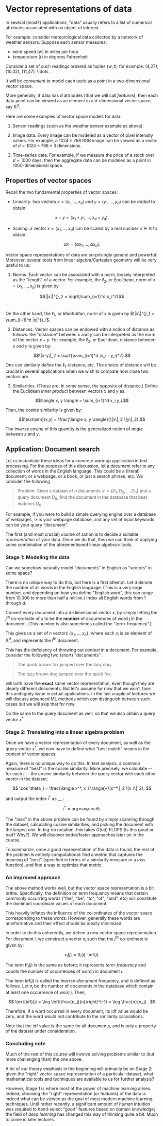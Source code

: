 # Vector representations of data

In several (most?) applications, "data" usually refers to a list of numerical attributes associated with an object of interest.

For example: consider meteorological data collected by a network of weather sensors. Suppose each sensor measures:

- wind speed ($w$) in miles per hour
- temperature ($t$) in degrees Fahrenheit

Consider a set of such readings ordered as tuples $(w,t)$; for example: (4,27), (10,32), (11,47), \ldots .

It will be *convenient* to model each tuple as a point in a two-dimensional vector space.

More generally, if data has $d$ attributes (that we will call *features*), then each data point can be viewed as an element in a $d$-dimensional vector space, say $\mathbb{R}^d$.

Here are some examples of vector space models for data:

  1. Sensor readings (such as the weather sensor example as above).

  2. Image data. Every image can be modeled as a vector of pixel intensity values. For example, a $1024 \times 768$ RGB image can be viewed as a vector of $d = 1024 \times 768 \times 3$ dimensions.

  3. Time-series data. For example, if we measure the price of a stock over $d = 1000$ days, then the aggregate data can be modeled as a point in 1000-dimensional space.

## Properties of vector spaces

Recall the two fundamental properties of vector spaces:

* Linearity: two vectors $x = (x_1, \ldots, x_d)$ and $y = (y_1, \ldots, y_d)$ can be *added* to obtain:

$$x + y = (x_1 + y_1, \ldots, x_d + y_d).$$

* Scaling: a vector $x = (x_1, \ldots, x_d)$ can be scaled by a real number $\alpha \in \mathbb{R}$ to obtain:

$$\alpha x = (\alpha x_1, \ldots, \alpha x_d).$$

Vector space representations of data are surprisingly general and powerful. Moreover, several tools from linear algebra/Cartesian geometry will be very useful to us:

  1. Norms. Each vector can be associated with a *norm*, loosely interpreted as the "length" of a vector. For example, the $\ell_2$, or *Euclidean*, norm of $x = (x_1, \ldots, x_d)$ is given by

  $$||x||^{}_2 = \sqrt{\sum_{i=1}^d x_i^2}$$.

  On the other hand, the $\ell_1$, or *Manhattan*, norm of $x$ is given by  $\|x\|^{}_1 = \sum_{i=1}^d |x|^{}_i$.

  2. Distances. Vector spaces can be endowed with a notion of distance as follows: the "distance" between $x$ and $y$ can be interpreted as the norm of the vector $x-y$. For example, the $\ell_2$, or Euclidean, distance between $x$ and $y$ is given by:

  $$\|x-y\|_2 = \sqrt{\sum_{i=1}^d (x_i - y_i)^2}.$$

  One can similarly define the $\ell_1$-distance, etc. The choice of distance will be crucial in several applications when we wish to compare how close two vectors are.

  3. Similarities. (These are, in some sense, the opposite of distance.) Define the Euclidean *inner product* between vectors $x$ and $y$ as:

  $$\langle x, y \rangle = \sum_{i=1}^d x_i y_i.$$

  Then, the *cosine* similarity is given by:

  $$\text{sim}(x,y) =  \frac{\langle x, y \rangle}{\|x\|_2 \|y\|_2}.$$

  The _inverse cosine_ of this quantity is the generalized notion of *angle* between $x$ and $y$.

## Application: Document search

Let us instantiate these ideas for a concrete warmup application in text processing. For the purpose of this discussion, let a *document* refer to any collection of words in the English language. This could be a (literal) document, or a webpage, or a book, or just a search phrase, etc. We consider the following

> Problem: Given a dataset of $n$ documents $\mathcal{D} = \{D_1, D_2, \ldots, D_n\}$ and a query document $D_0$, find the document in the database that best matches $D_0$.

For example, if you were to build a simple querying engine over a database of webpages, $\mathcal{D}$ is your webpage database, and any set of input keywords can be your query "document".

The first (and most crucial) course of action is to decide a suitable *representation* of your data. Once we do that, then we can think of applying some combination of the aforementioned linear algebraic tools.

### Stage 1: Modeling the data

Can we somehow naturally model "documents" in English as "vectors" in some space?

There is no unique way to do this, but here is a first attempt. Let $d$ denote the number of all words in the English language. (This is a very large number, and depending on how you define "English word", this can range from 10,000 to more than half a million.) Index all English words from 1 through $d$.

Convert every document into a $d$-dimensional vector $x$, by simply letting the $j^\textrm{th}$ co-ordinate of $x$ to be the **number** of occurrences of word $j$ in the document. (This number is also sometimes called the "term-frequency".)

This gives us a set of $n$ vectors $\{x_1, \ldots, x_n\}$, where each $x_i$ is an element of $\mathbb{R}^d$, and represents the $i^\textrm{th}$ document.

This has the deficiency of throwing out *context* in a document. For example, consider the following two (short) "documents":

> The quick brown fox jumped over the lazy dog.

> The lazy brown dog jumped over the quick fox.

will both have the **exact** same vector representation, even though they are clearly different documents. But let's assume for now that we won't face this ambiguity issue in actual applications. In the last couple of lectures we will discuss advanced ML methods which *can* distinguish between such cases but we will skip that for now.

Do the same to the query document as well, so that we also obtain a query vector $x^*$.

### Stage 2: Translating into a linear algebra problem

Once we have a vector representation of every document, as well as the query vector $x^*$, we now have to define what "best match" means in the context of vector spaces.

Again, there is no unique way to do this. In text analysis, a common measure of "best" is the cosine similarity. More precisely, we calculate -- for each $i$ -- the cosine similarity between the query vector with each other vector in the dataset:

$$
\cos \theta_i = \frac{\langle x^*, x_i \rangle}{\|x^*\|_2 \|x_i\|_2},
$$

and output the index $i^*$ as __ :

$$
i^* = \arg \max_i \cos \theta_i .
$$

The "max" in the above problem can be found by simply scanning through the dataset, calculating cosine similarities, and picking the document with the largest one. In big-oh notation, this takes $O(nd)$ FLOPS (Is this good or bad? Why?). We will discover better/faster approaches later on in the course.

To summarize, once a good representation of the data is found, the rest of the problem is entirely computational: find a metric that captures the meaning of "best" (specified in terms of a similarity measure or a *loss* function), and find a way to optimize that metric.

### An improved approach

The above method works well, but the vector space representation is a bit brittle. Specifically, the definition on term frequency means that certain commonly occurring words ("the", "be", "to", "of", "and", etc) will constitute the dominant coordinate values of each document.

This heavily inflates the influence of the co-ordinates of the vector space corresponding to these words. However, generally these words are uninformative and their effect should be ideally minimized.

In order to do this coherently, we define a new vector space representation. For document $i$, we construct a vector $x_i$ such that the $j^\textrm{th}$ co-ordinate is given by:

$$
x_i(j) = \text{tf}_i (j) \cdot \text{idf}(j).
$$

The term $\text{tf}_i (j)$ is the same as before; it represents *term-frequency* and counts the number of occurrences of word $j$ in document $i$.

The term $\text{idf}(j)$ is called the *inverse-document* frequency, and is defined as follows. Let $n_j$ be the number of documents in the database which contain at least one occurrence of word $j$. Then,

$$
\text{idf}(j) = \log \left(\frac{n_j}{n}\right)^{-1} = \log \frac{n}{n_j} .
$$

Therefore, if a word occurred in every document, its idf value would be zero, and the word would not contribute to the similarity calculations.

Note that the idf value is the same for all documents, and is only a property of the dataset under consideration.

### Concluding note

Much of the rest of this course will involve solving problems similar to (but more challenging than) the one above.

A lot of our theory emphasis in the beginning will primarily be on Stage 2: given the "right" vector space representation of a particular dataset, what mathematical tools and techniques are available to us for further analysis?

However, Stage 1 is where most of the power of machine learning arises. Indeed, choosing the "right" representation (or features) of the data is indeed what can be viewed as the goal of most modern machine learning techniques. Until rather recently, a significant amount of *human* intuition was required to hand-select "good" features based on domain knowledge; the field of *deep learning* has changed this way of thinking quite a bit. Much to come in later lectures.
